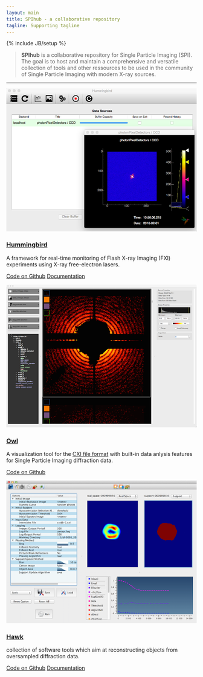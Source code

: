 ```yaml
---
layout: main
title: SPIhub - a collaborative repository
tagline: Supporting tagline
---
```

{% include JB/setup %}

> **SPIhub** is a collaborative repository for Single Particle Imaging (SPI). The goal is to host and maintain a comprehensive and versatile collection of tools and other ressources to be used in the community of Single Particle Imaging with modern X-ray sources.

<hr>

<div class="row">
	<div class="col-sm-6 col-md-4">
		<div class="thumbnail">
	        <a href="hummingbird"><img src="hummingbird/demo.png" alt="Hummingbird"></a>
			<div class="caption">
				<a href="hummingbird"><h3>Hummingbird</h3></a>
				<p>A framework for real-time monitoring of Flash X-ray Imaging (FXI) experiments using X-ray free-electron lasers. </p>
				<p><a href="https://github.com/SPIhub/hummingbird" class="btn btn-danger" role="button">Code on Github</a> <a href="hummingbird/docs" class="btn btn-info" role="button">Documentation</a></p>
			</div>
		</div>
	</div>
	<div class="col-sm-6 col-md-4">
		<div class="thumbnail">
	        <a href="owl"><img src="owl/demo.png" alt="owl"></a>
			<div class="caption">
				<a href="owl"><h3>Owl</h3></a>
				<p>A visualization tool for the <a href="https://cxidb.org">CXI file format</a> with built-in data anlysis features for Single Particle Imaging diffraction data.</p>
				<p><a href="https://github.com/FilipeMaia/owl" class="btn btn-danger" role="button">Code on Github</a> </p>
			</div>
		</div>
	</div>
	<div class="col-sm-6 col-md-4">
		<div class="thumbnail">
	        <a href="hawk"><img src="hawk/demo.png" alt="hawk"></a>
			<div class="caption">
				<a href="hawk"><h3>Hawk</h3></a>
				<p> collection of software tools which aim at reconstructing objects from oversampled diffraction data.</p>
				<p><a href="https://github.com/FilipeMaia/hawk" class="btn btn-danger" role="button">Code on Github</a> <a href="http://xray.bmc.uu.se/~filipe/?q=hawk/documentation" class="btn btn-info" role="button">Documentation</a></p>
			</div>
		</div>
	</div>
</div>

